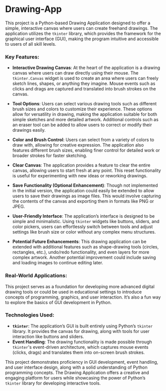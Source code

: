 # Drawing-App

This project is a Python-based Drawing Application designed to offer a simple, interactive canvas where users can create freehand drawings. The application utilizes the `tkinter` library, which provides the framework for the graphical user interface (GUI), making the program intuitive and accessible to users of all skill levels.

### Key Features:

- **Interactive Drawing Canvas**: At the heart of the application is a drawing canvas where users can draw directly using their mouse. The `tkinter.Canvas` widget is used to create an area where users can freely sketch lines, shapes, or anything they imagine. Mouse events such as clicks and drags are captured and translated into brush strokes on the canvas.

- **Tool Options**: Users can select various drawing tools such as different brush sizes and colors to customize their experience. These options allow for versatility in drawing, making the application suitable for both simple sketches and more detailed artwork. Additional controls such as an eraser tool can be added to allow users to correct or modify their drawings easily.

- **Color and Brush Control**: Users can select from a variety of colors to draw with, allowing for creative expression. The application also features different brush sizes, enabling finer control for detailed work or broader strokes for faster sketching.

- **Clear Canvas**: The application provides a feature to clear the entire canvas, allowing users to start fresh at any point. This reset functionality is useful for experimenting with new ideas or reworking drawings.

- **Save Functionality (Optional Enhancement)**: Though not implemented in the initial version, the application could easily be extended to allow users to save their drawings as image files. This would involve capturing the contents of the canvas and exporting them in formats like PNG or JPEG.

- **User-Friendly Interface**: The application’s interface is designed to be simple and minimalistic. Using `tkinter` widgets like buttons, sliders, and color pickers, users can effortlessly switch between tools and adjust settings like brush size or color without any complex menu structures.

- **Potential Future Enhancements**: This drawing application can be extended with additional features such as shape-drawing tools (circles, rectangles, etc.), undo/redo functionality, and even layers for more complex artwork. Another potential improvement could include saving and loading images to continue editing later.

### Real-World Applications:
This project serves as a foundation for developing more advanced digital drawing tools or could be used in educational settings to introduce concepts of programming, graphics, and user interaction. It’s also a fun way to explore the basics of GUI development in Python.

### Technologies Used:
- **`tkinter`**: The application’s GUI is built entirely using Python’s `tkinter` library. It provides the canvas for drawing, along with tools for user interaction like buttons and sliders.
- **Event Handling**: The drawing functionality is made possible through `tkinter`'s event-driven architecture, which captures mouse events (clicks, drags) and translates them into on-screen brush strokes.

This project demonstrates proficiency in GUI development, event handling, and user interface design, along with a solid understanding of Python programming concepts. The Drawing Application offers a creative and engaging platform for users while showcasing the power of Python’s `tkinter` library for developing interactive tools.

